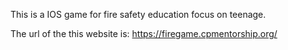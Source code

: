 This is a IOS game for fire safety education focus on teenage.

The url of the this website is: https://firegame.cpmentorship.org/